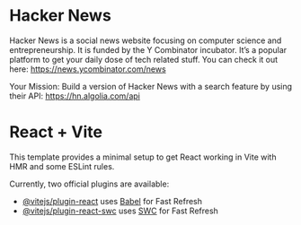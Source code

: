 # Hacker News

Hacker News is a social news website focusing on computer science and entrepreneurship. It is funded by the Y Combinator incubator. It’s a popular platform to get your daily dose of tech related stuff. You can check it out here: https://news.ycombinator.com/news

Your Mission:
Build a version of Hacker News with a search feature by using their API: https://hn.algolia.com/api

# React + Vite

This template provides a minimal setup to get React working in Vite with HMR and some ESLint rules.

Currently, two official plugins are available:

- [@vitejs/plugin-react](https://github.com/vitejs/vite-plugin-react/blob/main/packages/plugin-react/README.md) uses [Babel](https://babeljs.io/) for Fast Refresh
- [@vitejs/plugin-react-swc](https://github.com/vitejs/vite-plugin-react-swc) uses [SWC](https://swc.rs/) for Fast Refresh
